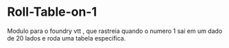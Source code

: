 # Roll-Table-on-1
Modulo para o foundry vtt , que rastreia quando o numero 1 sai em um dado de 20 lados e roda uma tabela especifica.
